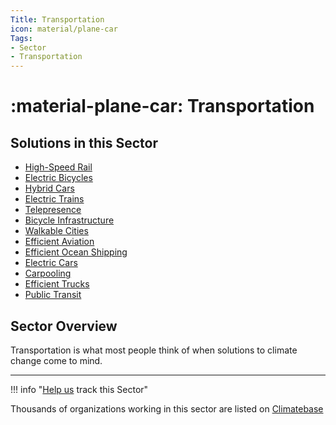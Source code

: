 ```yaml
---
Title: Transportation
icon: material/plane-car
Tags:
- Sector
- Transportation
---
```


# :material-plane-car: Transportation

## Solutions in this Sector

* [High-Speed Rail](../solution-high-speed-rail)
* [Electric Bicycles](../solution-electric-bicycles)
* [Hybrid Cars](../solution-hybrid-cars)
* [Electric Trains](../solution-electric-trains)
* [Telepresence](../solution-telepresence)
* [Bicycle Infrastructure](../solution-bicycle-infrastructure)
* [Walkable Cities](../solution-walkable-cities)
* [Efficient Aviation](../solution-efficient-aviation)
* [Efficient Ocean Shipping](../solution-efficient-ocean-shipping)
* [Electric Cars](../solution-electric-cars)
* [Carpooling](../solution-carpooling)
* [Efficient Trucks](../solution-efficient-trucks)
* [Public Transit](../solution-public-transit)

## Sector Overview

Transportation is what most people think of when solutions to climate change come to mind.

* * *

!!! info "[Help us](../../contribute) track this Sector"

Thousands of organizations working in this sector are listed on [Climatebase](https://climatebase.org/organizations)